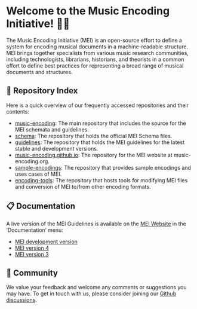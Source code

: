 # Welcome to the Music Encoding Initiative! 🙋‍♀️ 

The Music Encoding Initiative (MEI) is an open-source effort to define a system for encoding musical documents in a machine-readable structure. 
MEI brings together specialists from various music research communities, including technologists, librarians, historians, and theorists in a common effort to define best practices for representing a broad range of musical documents and structures. 

## 🔭 Repository Index

Here is a quick overview of our frequently accessed repositories and their contents:

- [music-encoding](https://github.com/music-encoding/music-encoding): The main repository that includes the source for the MEI schemata and guidelines.
- [schema](https://github.com/music-encoding/schema): The repository that holds the official MEI Schema files.
- [guidelines](https://github.com/music-encoding/guidelines): The repository that holds the MEI guidelines for the latest stable and development versions.
- [music-encoding.github.io](https://github.com/music-encoding/music-encoding.github.io): The repository for the MEI website at music-encoding.org.
- [sample-encodings](https://github.com/music-encoding/sample-encodings): The repository that provides sample encodings and uses cases of MEI.
- [encoding-tools](https://github.com/music-encoding/encoding-tools): The repository that hosts tools for modifying MEI files and conversion of MEI to/from other encoding formats.

## 📋 Documentation 

A live version of the MEI Guidelines is available on the [MEI Website](https://music-encoding.org) in the ’Documentation‘ menu:

* [MEI development version](https://music-encoding.org/guidelines/dev)
* [MEI version 4](https://music-encoding.org/guidelines/v4)
* [MEI version 3](https://music-encoding.org/guidelines/v3)

## 🫶 Community

We value your feedback and welcome any comments or suggestions you may have. To get in touch with us, please consider joining our [Github discussions](https://github.com/music-encoding/music-encoding/discussions).

